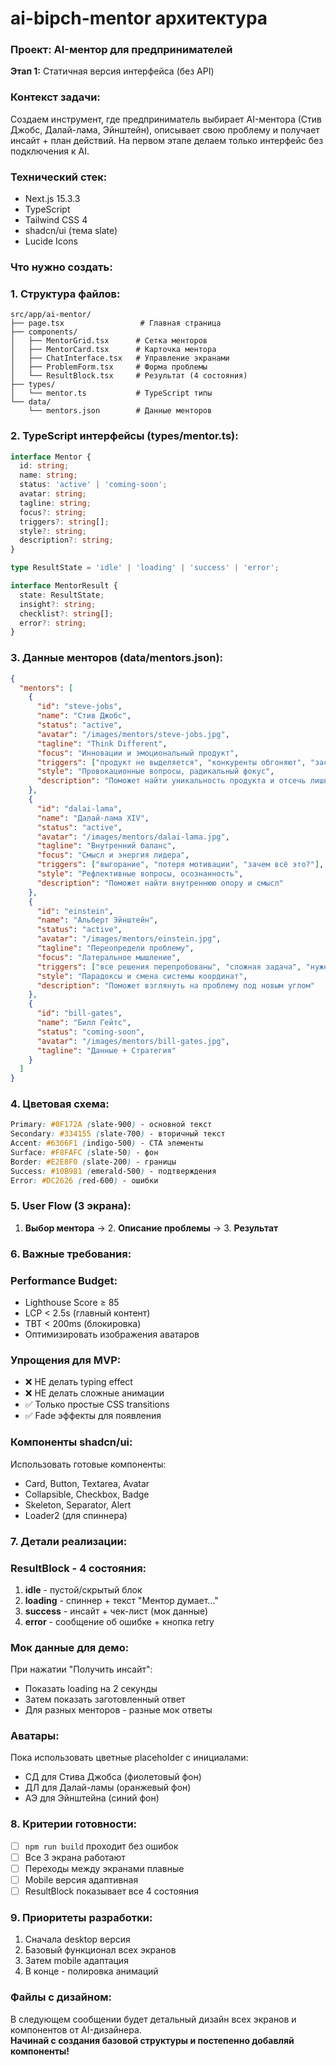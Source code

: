# ai-bipch-mentor архитектура   
### Проект: AI-ментор для предпринимателей   
**Этап 1:** Статичная версия интерфейса (без API)   
### Контекст задачи:   
Создаем инструмент, где предприниматель выбирает AI-ментора (Стив Джобс, Далай-лама, Эйнштейн), описывает свою проблему и получает инсайт + план действий. На первом этапе делаем только интерфейс без подключения к AI.   
### Технический стек:   
- Next.js 15.3.3   
- TypeScript   
- Tailwind CSS 4   
- shadcn/ui (тема slate)   
- Lucide Icons   
   
### Что нужно создать:   
### 1. Структура файлов:   
```
src/app/ai-mentor/
├── page.tsx                 # Главная страница
├── components/
│   ├── MentorGrid.tsx      # Сетка менторов
│   ├── MentorCard.tsx      # Карточка ментора
│   ├── ChatInterface.tsx   # Управление экранами
│   ├── ProblemForm.tsx     # Форма проблемы
│   └── ResultBlock.tsx     # Результат (4 состояния)
├── types/
│   └── mentor.ts           # TypeScript типы
└── data/
    └── mentors.json        # Данные менторов

```
### 2. TypeScript интерфейсы (types/mentor.ts):   
```typescript
interface Mentor {
  id: string;
  name: string;
  status: 'active' | 'coming-soon';
  avatar: string;
  tagline: string;
  focus?: string;
  triggers?: string[];
  style?: string;
  description?: string;
}

type ResultState = 'idle' | 'loading' | 'success' | 'error';

interface MentorResult {
  state: ResultState;
  insight?: string;
  checklist?: string[];
  error?: string;
}
```
### 3. Данные менторов (data/mentors.json):   
```json
{
  "mentors": [
    {
      "id": "steve-jobs",
      "name": "Стив Джобс",
      "status": "active",
      "avatar": "/images/mentors/steve-jobs.jpg",
      "tagline": "Think Different",
      "focus": "Инновации и эмоциональный продукт",
      "triggers": ["продукт не выделяется", "конкуренты обгоняют", "застой идей"],
      "style": "Провокационные вопросы, радикальный фокус",
      "description": "Поможет найти уникальность продукта и отсечь лишнее"
    },
    {
      "id": "dalai-lama",
      "name": "Далай-лама XIV",
      "status": "active",
      "avatar": "/images/mentors/dalai-lama.jpg",
      "tagline": "Внутренний баланс",
      "focus": "Смысл и энергия лидера",
      "triggers": ["выгорание", "потеря мотивации", "зачем всё это?"],
      "style": "Рефлективные вопросы, осознанность",
      "description": "Поможет найти внутреннюю опору и смысл"
    },
    {
      "id": "einstein",
      "name": "Альберт Эйнштейн",
      "status": "active",
      "avatar": "/images/mentors/einstein.jpg",
      "tagline": "Переопредели проблему",
      "focus": "Латеральное мышление",
      "triggers": ["все решения перепробованы", "сложная задача", "нужен прорыв"],
      "style": "Парадоксы и смена системы координат",
      "description": "Поможет взглянуть на проблему под новым углом"
    },
    {
      "id": "bill-gates",
      "name": "Билл Гейтс",
      "status": "coming-soon",
      "avatar": "/images/mentors/bill-gates.jpg",
      "tagline": "Данные + Стратегия"
    }
  ]
}
```
### 4. Цветовая схема:   
```css
Primary: #0F172A (slate-900) - основной текст
Secondary: #334155 (slate-700) - вторичный текст
Accent: #6366F1 (indigo-500) - CTA элементы
Surface: #F8FAFC (slate-50) - фон
Border: #E2E8F0 (slate-200) - границы
Success: #10B981 (emerald-500) - подтверждения
Error: #DC2626 (red-600) - ошибки
```
### 5. User Flow (3 экрана):   
1. **Выбор ментора** → 2. **Описание проблемы** → 3. **Результат**   
   
### 6. Важные требования:   
### Performance Budget:   
- Lighthouse Score ≥ 85   
- LCP < 2.5s (главный контент)   
- TBT < 200ms (блокировка)   
- Оптимизировать изображения аватаров   
   
### Упрощения для MVP:   
- ❌ НЕ делать typing effect   
- ❌ НЕ делать сложные анимации   
- ✅ Только простые CSS transitions   
- ✅ Fade эффекты для появления   
   
### Компоненты shadcn/ui:   
Использовать готовые компоненты:   
- Card, Button, Textarea, Avatar   
- Collapsible, Checkbox, Badge   
- Skeleton, Separator, Alert   
- Loader2 (для спиннера)   
   
### 7. Детали реализации:   
### ResultBlock - 4 состояния:   
1. **idle** - пустой/скрытый блок   
2. **loading** - спиннер + текст "Ментор думает..."   
3. **success** - инсайт + чек-лист (мок данные)   
4. **error** - сообщение об ошибке + кнопка retry   
   
### Мок данные для демо:   
При нажатии "Получить инсайт":   
- Показать loading на 2 секунды   
- Затем показать заготовленный ответ   
- Для разных менторов - разные мок ответы   
   
### Аватары:   
Пока использовать цветные placeholder с инициалами:   
- СД для Стива Джобса (фиолетовый фон)   
- ДЛ для Далай-ламы (оранжевый фон)   
- АЭ для Эйнштейна (синий фон)   
   
### 8. Критерии готовности:   
- [ ] `npm run build` проходит без ошибок   
- [ ] Все 3 экрана работают   
- [ ] Переходы между экранами плавные   
- [ ] Mobile версия адаптивная   
- [ ] ResultBlock показывает все 4 состояния   
### 9. Приоритеты разработки:   
1. Сначала desktop версия   
2. Базовый функционал всех экранов   
3. Затем mobile адаптация   
4. В конце - полировка анимаций   
   
### Файлы с дизайном:   
В следующем сообщении будет детальный дизайн всех экранов и компонентов от AI-дизайнера.   
**Начинай с создания базовой структуры и постепенно добавляй компоненты!** 